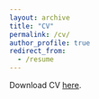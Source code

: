 ```yaml
---
layout: archive
title: "CV"
permalink: /cv/
author_profile: true
redirect_from:
  - /resume
---
```


 
Download CV [here](/files/CV_Marius_Kroeper_en.pdf).

